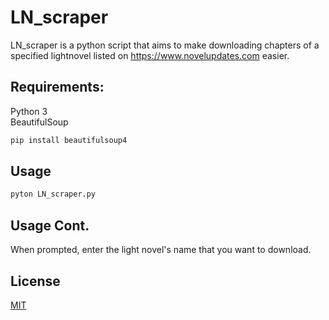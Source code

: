 # LN_scraper

LN_scraper is a python script that aims to make downloading chapters of a specified lightnovel listed on https://www.novelupdates.com easier.

## Requirements:
Python 3  
BeautifulSoup

```bash
pip install beautifulsoup4
```

## Usage

```bash
pyton LN_scraper.py
```

## Usage Cont.
When prompted, enter the light novel's name that you want to download.

## License
[MIT](https://choosealicense.com/licenses/mit/)
